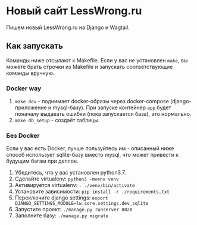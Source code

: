 # Новый сайт LessWrong.ru

Пишем новый LessWrong.ru на Django и Wagtail.

## Как запускать

Команды ниже отсылают к Makefile. Если у вас не установлен `make`, вы можете брать строчки из Makefile и запускать соответствующие команды вручную.

### Docker way

1. `make dev` - поднимает docker-образы через docker-compose (django-приложение и mysql-базу). При запуске контейнер `app` будет поначалу выдавать ошибки (пока запускается база), это нормально.
2. `make db_setup` - создаёт таблицы.

### Без Docker

Если у вас есть Docker, лучше пользуйтесь им - описанный ниже способ использует sqlite-базу вместо mysql, что может привести к будущим багам при деплое.

1. Убедитесь, что у вас установлен python3.7.
2. Сделайте virtualenv: `python3 -mvenv venv`
3. Активируется virtualenv: `. ./venv/bin/activate`
4. Установите зависимости: `pip install -r ./requirements.txt`
5. Переключите django settings: `export DJANGO_SETTINGS_MODULE=lw.core.settings.dev_sqlite`
6. Запустите проект: `./manage.py runserver 8020`
7. Заполните базу: `./manage.py migrate`
